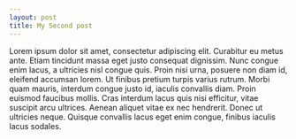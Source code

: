 ```yaml
---
layout: post
title: My Second post
---
```


Lorem ipsum dolor sit amet, consectetur adipiscing elit. Curabitur eu metus ante. Etiam tincidunt massa eget justo consequat dignissim. Nunc congue enim lacus, a ultricies nisl congue quis. Proin nisi urna, posuere non diam id, eleifend accumsan lorem. Ut finibus pretium turpis varius rutrum. Morbi quam mauris, interdum congue justo id, iaculis convallis diam. Proin euismod faucibus mollis. Cras interdum lacus quis nisi efficitur, vitae suscipit arcu ultrices. Aenean aliquet vitae ex nec hendrerit. Donec ut ultricies neque. Quisque convallis lacus eget enim congue, finibus iaculis lacus sodales.



